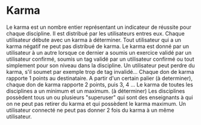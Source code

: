 # Karma

Le karma est un nombre entier représentant un indicateur de réussite pour chaque discipline.
Il est distribué par les utilisateurs entres eux. Chaque utilisateur débute avec un karma à déterminer.
Tout utilisateur qui a un karma négatif ne peut pas distribué de karma.
Le karma est donné par un utilisateur à un autre lorsque ce dernier a soumis un exercice validé par un utilisateur confirmé, soumis un tag validé par un utilisateur confirmé ou tout simplement pour son niveau dans la discipline.
Un utilisateur peut perdre du karma, s'il soumet par exemple trop de tag invalidé...
Chaque don de karma rapporte 1 points au destinataire.
A partir d'un certain palier (à determiner), chaque don de karma rapporte 2 points, puis 3, 4 ...
Le karma de toutes les disciplines a un minimum et un maximum. (à déterminer)
Les disciplines possèdent tous un ou plusieurs "superuser" qui sont des enseignants à qui on ne peut pas retirer du karma et qui possèdent le karma maximum.
Un utilisateur connecté ne peut pas donner 2 fois du karma à un même utilisateur. 
